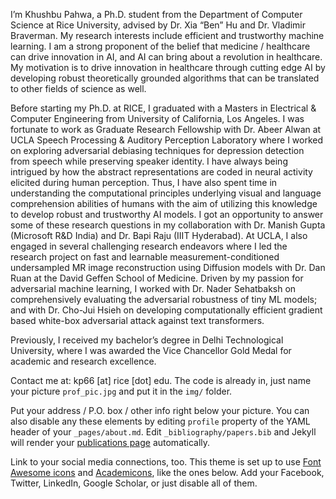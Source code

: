 I’m Khushbu Pahwa, a Ph.D. student from the Department of Computer Science at Rice University, advised by Dr. Xia “Ben” Hu and Dr. Vladimir Braverman. My research interests include efficient and trustworthy machine learning. I am a strong proponent of the belief that medicine / healthcare can drive innovation in AI, and AI can bring about a revolution in healthcare. My motivation is to drive innovation in healthcare through cutting edge AI by developing robust theoretically grounded algorithms that can be translated to other fields of science as well. 

Before starting my Ph.D. at RICE, I graduated with a Masters in Electrical & Computer Engineering from University of California, Los Angeles. I was fortunate to work as Graduate Research Fellowship with Dr. Abeer Alwan at UCLA Speech Processing & Auditory Perception Laboratory where I worked on exploring adversarial debiasing techniques for depression detection from speech while preserving speaker identity. I have always being intrigued by how the abstract representations are coded in neural activity elicited during human perception. Thus, I have also spent time in understanding the computational principles underlying visual and
language comprehension abilities of humans with the aim of utilizing this knowledge to develop robust and trustworthy AI models. I got an opportunity to answer some of these research questions in my collaboration with Dr. Manish Gupta (Microsoft R&D India) and Dr. Bapi Raju (IIIT Hyderabad). At UCLA, I also engaged in several challenging research endeavors where I led the research project on fast and learnable measurement-conditioned undersampled MR image reconstruction using Diffusion  models with Dr. Dan Ruan at the David Geffen School of Medicine. Driven by my passion for adversarial machine learning, I worked with Dr. Nader Sehatbaksh on comprehensively evaluating the adversarial robustness of tiny ML models; and with Dr. Cho-Jui Hsieh on developing computationally efficient gradient based white-box adversarial attack against text transformers.

Previously, I received my bachelor’s degree in Delhi Technological University, where I was awarded the Vice Chancellor Gold Medal for academic and research excellence.

Contact me at: kp66 [at] rice [dot] edu. The code is already in, just name your picture `prof_pic.jpg` and put it in the `img/` folder.

Put your address / P.O. box / other info right below your picture. You can also disable any these elements by editing `profile` property of the YAML header of your `_pages/about.md`. Edit `_bibliography/papers.bib` and Jekyll will render your [publications page](/al-folio/publications/) automatically.

Link to your social media connections, too. This theme is set up to use [Font Awesome icons](http://fortawesome.github.io/Font-Awesome/) and [Academicons](https://jpswalsh.github.io/academicons/), like the ones below. Add your Facebook, Twitter, LinkedIn, Google Scholar, or just disable all of them.